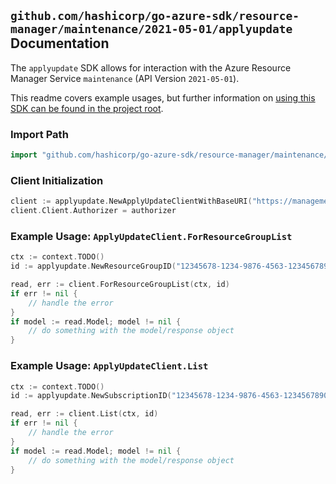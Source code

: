 
## `github.com/hashicorp/go-azure-sdk/resource-manager/maintenance/2021-05-01/applyupdate` Documentation

The `applyupdate` SDK allows for interaction with the Azure Resource Manager Service `maintenance` (API Version `2021-05-01`).

This readme covers example usages, but further information on [using this SDK can be found in the project root](https://github.com/hashicorp/go-azure-sdk/tree/main/docs).

### Import Path

```go
import "github.com/hashicorp/go-azure-sdk/resource-manager/maintenance/2021-05-01/applyupdate"
```


### Client Initialization

```go
client := applyupdate.NewApplyUpdateClientWithBaseURI("https://management.azure.com")
client.Client.Authorizer = authorizer
```


### Example Usage: `ApplyUpdateClient.ForResourceGroupList`

```go
ctx := context.TODO()
id := applyupdate.NewResourceGroupID("12345678-1234-9876-4563-123456789012", "example-resource-group")

read, err := client.ForResourceGroupList(ctx, id)
if err != nil {
	// handle the error
}
if model := read.Model; model != nil {
	// do something with the model/response object
}
```


### Example Usage: `ApplyUpdateClient.List`

```go
ctx := context.TODO()
id := applyupdate.NewSubscriptionID("12345678-1234-9876-4563-123456789012")

read, err := client.List(ctx, id)
if err != nil {
	// handle the error
}
if model := read.Model; model != nil {
	// do something with the model/response object
}
```
